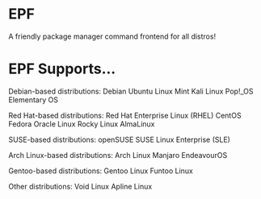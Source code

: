 # EPF
A friendly package manager command frontend for all distros!

# EPF Supports...
Debian-based distributions:
        Debian
        Ubuntu
        Linux Mint
        Kali Linux
        Pop!_OS
        Elementary OS

 Red Hat-based distributions:
        Red Hat Enterprise Linux (RHEL)
        CentOS
        Fedora
        Oracle Linux
        Rocky Linux
        AlmaLinux
        
SUSE-based distributions:
        openSUSE
        SUSE Linux Enterprise (SLE)
        
Arch Linux-based distributions:
        Arch Linux
        Manjaro
        EndeavourOS
        
Gentoo-based distributions:
        Gentoo Linux
        Funtoo Linux

Other distributions:
        Void Linux
        Apline Linux
        
